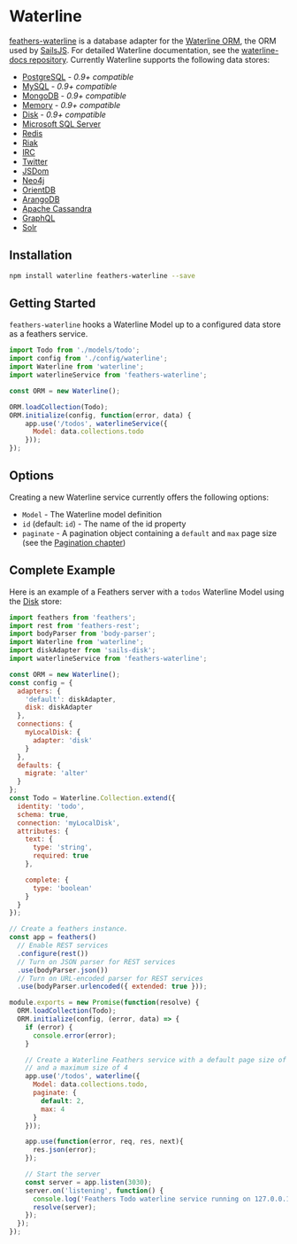 # Waterline

[feathers-waterline](https://github.com/feathersjs/feathers-waterline) is a database adapter for the [Waterline ORM](https://github.com/balderdashy/waterline), the ORM used by [SailsJS](http://sailsjs.org/). For detailed Waterline documentation, see the [waterline-docs repository](https://github.com/balderdashy/waterline-docs). Currently Waterline supports the following data stores:

- [PostgreSQL](https://github.com/balderdashy/sails-postgresql) - *0.9+ compatible*
- [MySQL](https://github.com/balderdashy/sails-mysql) - *0.9+ compatible*
- [MongoDB](https://github.com/balderdashy/sails-mongo) - *0.9+ compatible*
- [Memory](https://github.com/balderdashy/sails-memory) - *0.9+ compatible*
- [Disk](https://github.com/balderdashy/sails-disk) - *0.9+ compatible*
- [Microsoft SQL Server](https://github.com/cnect/sails-sqlserver)
- [Redis](https://github.com/balderdashy/sails-redis)
- [Riak](https://github.com/balderdashy/sails-riak)
- [IRC](https://github.com/balderdashy/sails-irc)
- [Twitter](https://github.com/balderdashy/sails-twitter)
- [JSDom](https://github.com/mikermcneil/sails-jsdom)
- [Neo4j](https://github.com/natgeo/sails-neo4j)
- [OrientDB](https://github.com/appscot/sails-orientdb)
- [ArangoDB](https://github.com/rosmo/sails-arangodb)
- [Apache Cassandra](https://github.com/dtoubelis/sails-cassandra)
- [GraphQL](https://github.com/wistityhq/waterline-graphql)
- [Solr](https://github.com/sajov/sails-solr)

## Installation

```bash
npm install waterline feathers-waterline --save
```

## Getting Started

`feathers-waterline` hooks a Waterline Model up to a configured data store as a feathers service.

```js
import Todo from './models/todo';
import config from './config/waterline';
import Waterline from 'waterline';
import waterlineService from 'feathers-waterline';

const ORM = new Waterline();

ORM.loadCollection(Todo);
ORM.initialize(config, function(error, data) {
    app.use('/todos', waterlineService({
      Model: data.collections.todo
    }));
});
```

## Options

Creating a new Waterline service currently offers the following options:

- `Model` - The Waterline model definition
- `id` (default: `id`) - The name of the id property
- `paginate` - A pagination object containing a `default` and `max` page size (see the [Pagination chapter](databases/pagination.md))

## Complete Example

Here is an example of a Feathers server with a `todos` Waterline Model using the [Disk](https://github.com/balderdashy/sails-disk) store:

```js
import feathers from 'feathers';
import rest from 'feathers-rest';
import bodyParser from 'body-parser';
import Waterline from 'waterline';
import diskAdapter from 'sails-disk';
import waterlineService from 'feathers-waterline';

const ORM = new Waterline();
const config = {
  adapters: {
    'default': diskAdapter,
    disk: diskAdapter
  },
  connections: {
    myLocalDisk: {
      adapter: 'disk'
    }
  },
  defaults: {
    migrate: 'alter'
  }
};
const Todo = Waterline.Collection.extend({
  identity: 'todo',
  schema: true,
  connection: 'myLocalDisk',
  attributes: {
    text: {
      type: 'string',
      required: true
    },

    complete: {
      type: 'boolean'
    }
  }
});

// Create a feathers instance.
const app = feathers()
  // Enable REST services
  .configure(rest())
  // Turn on JSON parser for REST services
  .use(bodyParser.json())
  // Turn on URL-encoded parser for REST services
  .use(bodyParser.urlencoded({ extended: true }));

module.exports = new Promise(function(resolve) {
  ORM.loadCollection(Todo);
  ORM.initialize(config, (error, data) => {
    if (error) {
      console.error(error);
    }

    // Create a Waterline Feathers service with a default page size of 2 items
    // and a maximum size of 4
    app.use('/todos', waterline({
      Model: data.collections.todo,
      paginate: {
        default: 2,
        max: 4
      }
    }));

    app.use(function(error, req, res, next){
      res.json(error);
    });

    // Start the server
    const server = app.listen(3030);
    server.on('listening', function() {
      console.log('Feathers Todo waterline service running on 127.0.0.1:3030');
      resolve(server);
    });
  });
});
```
